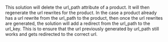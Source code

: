 This solution will delete the url_path attribute of a product. It will then regenerate the url rewrites for the product.
In the case a product already has a url rewrite from the url_path to the product, then once the url rewrites are generated, the solution will add a redirect from the url_path to the url_key. This is to ensure that the url previously generated by url_path still works and gets redirected to the correct url.
